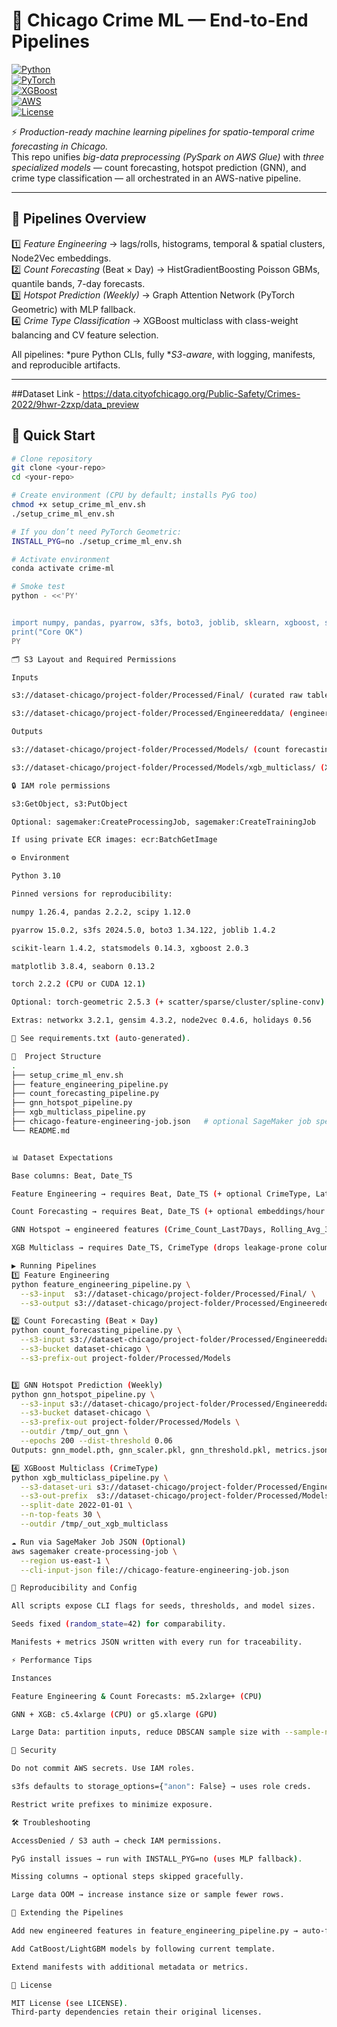 # 🔎 Chicago Crime ML — End-to-End Pipelines  

[![Python](https://img.shields.io/badge/Python-3.10-blue.svg)](https://www.python.org/)  
[![PyTorch](https://img.shields.io/badge/PyTorch-2.2.2-red.svg)](https://pytorch.org/)  
[![XGBoost](https://img.shields.io/badge/XGBoost-2.0.3-green.svg)](https://xgboost.ai/)  
[![AWS](https://img.shields.io/badge/AWS-SageMaker%20%7C%20Glue%20%7C%20S3-orange.svg)](https://aws.amazon.com/)  
[![License](https://img.shields.io/badge/License-MIT-black.svg)](./LICENSE)  

⚡ *Production-ready machine learning pipelines for spatio-temporal crime forecasting in Chicago.*  
This repo unifies *big-data preprocessing (PySpark on AWS Glue)* with *three specialized models* — count forecasting, hotspot prediction (GNN), and crime type classification — all orchestrated in an AWS-native pipeline.  

---

## 📌 Pipelines Overview  

1️⃣ *Feature Engineering* → lags/rolls, histograms, temporal & spatial clusters, Node2Vec embeddings.  
2️⃣ *Count Forecasting* (Beat × Day) → HistGradientBoosting Poisson GBMs, quantile bands, 7-day forecasts.  
3️⃣ *Hotspot Prediction (Weekly)* → Graph Attention Network (PyTorch Geometric) with MLP fallback.  
4️⃣ *Crime Type Classification* → XGBoost multiclass with class-weight balancing and CV feature selection.  

All pipelines: *pure Python CLIs, fully **S3-aware*, with logging, manifests, and reproducible artifacts.  

---

##Dataset Link - https://data.cityofchicago.org/Public-Safety/Crimes-2022/9hwr-2zxp/data_preview

## 🚀 Quick Start  

```bash
# Clone repository
git clone <your-repo>
cd <your-repo>

# Create environment (CPU by default; installs PyG too)
chmod +x setup_crime_ml_env.sh
./setup_crime_ml_env.sh

# If you don’t need PyTorch Geometric:
INSTALL_PYG=no ./setup_crime_ml_env.sh

# Activate environment
conda activate crime-ml

# Smoke test
python - <<'PY'


import numpy, pandas, pyarrow, s3fs, boto3, joblib, sklearn, xgboost, statsmodels, torch
print("Core OK")
PY

🗂 S3 Layout and Required Permissions

Inputs

s3://dataset-chicago/project-folder/Processed/Final/ (curated raw table in Parquet)

s3://dataset-chicago/project-folder/Processed/Engineereddata/ (engineered dataset in Parquet)

Outputs

s3://dataset-chicago/project-folder/Processed/Models/ (count forecasting + GNN artifacts)

s3://dataset-chicago/project-folder/Processed/Models/xgb_multiclass/ (XGB artifacts and reports)

🔒 IAM role permissions

s3:GetObject, s3:PutObject

Optional: sagemaker:CreateProcessingJob, sagemaker:CreateTrainingJob

If using private ECR images: ecr:BatchGetImage

⚙ Environment

Python 3.10

Pinned versions for reproducibility:

numpy 1.26.4, pandas 2.2.2, scipy 1.12.0

pyarrow 15.0.2, s3fs 2024.5.0, boto3 1.34.122, joblib 1.4.2

scikit-learn 1.4.2, statsmodels 0.14.3, xgboost 2.0.3

matplotlib 3.8.4, seaborn 0.13.2

torch 2.2.2 (CPU or CUDA 12.1)

Optional: torch-geometric 2.5.3 (+ scatter/sparse/cluster/spline-conv)

Extras: networkx 3.2.1, gensim 4.3.2, node2vec 0.4.6, holidays 0.56

📜 See requirements.txt (auto-generated).

📂  Project Structure
.
├── setup_crime_ml_env.sh
├── feature_engineering_pipeline.py
├── count_forecasting_pipeline.py
├── gnn_hotspot_pipeline.py
├── xgb_multiclass_pipeline.py
├── chicago-feature-engineering-job.json   # optional SageMaker job spec
└── README.md


📊 Dataset Expectations

Base columns: Beat, Date_TS

Feature Engineering → requires Beat, Date_TS (+ optional CrimeType, Latitude, Longitude, Hour)

Count Forecasting → requires Beat, Date_TS (+ optional embeddings/hour clusters)

GNN Hotspot → engineered features (Crime_Count_Last7Days, Rolling_Avg_3Day_Beat, Arrest_Rate_*, top crime dummies, Hour, Month, IsWeekend, Is_Covid_Era, Lat_Bin, Lng_Bin)

XGB Multiclass → requires Date_TS, CrimeType (drops leakage-prone columns internally)

▶ Running Pipelines
1️⃣ Feature Engineering
python feature_engineering_pipeline.py \
  --s3-input  s3://dataset-chicago/project-folder/Processed/Final/ \
  --s3-output s3://dataset-chicago/project-folder/Processed/Engineereddata/part-00000.parquet

2️⃣ Count Forecasting (Beat × Day)
python count_forecasting_pipeline.py \
  --s3-input s3://dataset-chicago/project-folder/Processed/Engineereddata/ \
  --s3-bucket dataset-chicago \
  --s3-prefix-out project-folder/Processed/Models


3️⃣ GNN Hotspot Prediction (Weekly)
python gnn_hotspot_pipeline.py \
  --s3-input s3://dataset-chicago/project-folder/Processed/Engineereddata/ \
  --s3-bucket dataset-chicago \
  --s3-prefix-out project-folder/Processed/Models \
  --outdir /tmp/_out_gnn \
  --epochs 200 --dist-threshold 0.06
Outputs: gnn_model.pth, gnn_scaler.pkl, gnn_threshold.pkl, metrics.json, hotspot predictions.

4️⃣ XGBoost Multiclass (CrimeType)
python xgb_multiclass_pipeline.py \
  --s3-dataset-uri s3://dataset-chicago/project-folder/Processed/Engineereddata/ \
  --s3-out-prefix  s3://dataset-chicago/project-folder/Processed/Models/xgb_multiclass \
  --split-date 2022-01-01 \
  --n-top-feats 30 \
  --outdir /tmp/_out_xgb_multiclass

☁ Run via SageMaker Job JSON (Optional)
aws sagemaker create-processing-job \
  --region us-east-1 \
  --cli-input-json file://chicago-feature-engineering-job.json

🔄 Reproducibility and Config

All scripts expose CLI flags for seeds, thresholds, and model sizes.

Seeds fixed (random_state=42) for comparability.

Manifests + metrics JSON written with every run for traceability.

⚡ Performance Tips

Instances

Feature Engineering & Count Forecasts: m5.2xlarge+ (CPU)

GNN + XGB: c5.4xlarge (CPU) or g5.xlarge (GPU)

Large Data: partition inputs, reduce DBSCAN sample size with --sample-n.

🔐 Security

Do not commit AWS secrets. Use IAM roles.

s3fs defaults to storage_options={"anon": False} → uses role creds.

Restrict write prefixes to minimize exposure.

🛠 Troubleshooting

AccessDenied / S3 auth → check IAM permissions.

PyG install issues → run with INSTALL_PYG=no (uses MLP fallback).

Missing columns → optional steps skipped gracefully.

Large data OOM → increase instance size or sample fewer rows.

🔮 Extending the Pipelines

Add new engineered features in feature_engineering_pipeline.py → auto-flow into GNN/XGB.

Add CatBoost/LightGBM models by following current template.

Extend manifests with additional metadata or metrics.

📜 License

MIT License (see LICENSE).
Third-party dependencies retain their original licenses.
